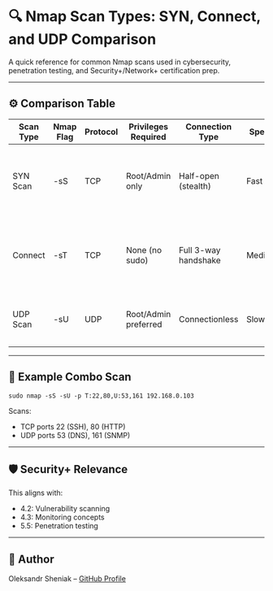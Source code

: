 # 🔍 Nmap Scan Types: SYN, Connect, and UDP Comparison

A quick reference for common Nmap scans used in cybersecurity, penetration testing, and Security+/Network+ certification prep.

---

## ⚙️ Comparison Table

| Scan Type | Nmap Flag | Protocol | Privileges Required | Connection Type     | Speed  | Stealthiness | Use Case                                                |
|-----------|-----------|----------|----------------------|----------------------|--------|--------------|----------------------------------------------------------|
| SYN Scan  | -sS       | TCP      | Root/Admin only      | Half-open (stealth) | Fast   | High         | Preferred scan in pen testing; fast and less detectable |
| Connect   | -sT       | TCP      | None (no sudo)       | Full 3-way handshake | Medium | Low          | Used when -sS isn’t possible (e.g., no root access)     |
| UDP Scan  | -sU       | UDP      | Root/Admin preferred | Connectionless       | Slow   | Medium       | Identifying services like DNS, SNMP, DHCP               |

---

## 🧪 Example Combo Scan

`sudo nmap -sS -sU -p T:22,80,U:53,161 192.168.0.103`

Scans:
- TCP ports 22 (SSH), 80 (HTTP)
- UDP ports 53 (DNS), 161 (SNMP)

---

## 🛡️ Security+ Relevance

This aligns with:
- 4.2: Vulnerability scanning
- 4.3: Monitoring concepts
- 5.5: Penetration testing

---

## 📌 Author

Oleksandr Sheniak – [GitHub Profile](https://github.com/sheniaks)

